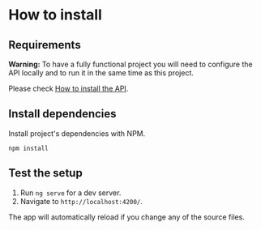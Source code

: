 # How to install

## Requirements

**Warning:** To have a fully functional project you will need to configure 
the API locally and to run it in the same time as this project.

Please check [How to install the API](https://volontaria.readthedocs.io/en/latest/Tutorial/Quickstart/).

## Install dependencies

Install project's dependencies with NPM.

```
npm install
``` 

## Test the setup

1. Run `ng serve` for a dev server.
2. Navigate to `http://localhost:4200/`.

The app will automatically reload if you change any of the source files.  
